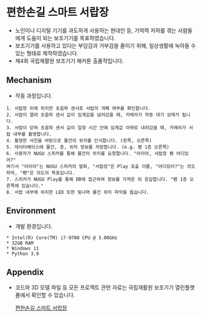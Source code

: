 # 편한손길 스마트 서랍장

* 노인이나 디지털 기기를 과도하게 사용하는 현대인 등, 기억력 저하를 겪는 사람들에게 도움이 되는 보조기기를 목표하였습니다.
* 보조기기를 사용하고 있다는 부담감과 거부감을 줄이기 위해, 일상생활에 녹아들 수 있는 형태로 제작하였습니다.
* 제4회 국립재활원 보조기기 해커톤 출품작입니다.

## Mechanism

* 작동 과정입니다.

```shell
1. 서랍장 뒤에 위치한 초음파 센서로 서랍의 개폐 여부를 확인합니다.
2. 서랍이 열려 초음파 센서 값이 임계값을 넘어갔을 때, 카메라가 작동 대기 상태가 됩니다.
3. 서랍이 닫혀 초음파 센서 값이 일정 시간 안에 임계값 아래로 내려갔을 때, 카메라가 서랍 내부를 촬영합니다.
4. 촬영한 사진을 바탕으로 물건의 위치를 인식합니다. (왼쪽, 오른쪽)
5. 데이터베이스에 물건, 층, 위치 정보를 저장합니다. (e.g. 펜 1층 오른쪽)
6. 사용자가 NUGU 스피커를 통해 물건의 위치를 요청합니다. "아리아, 서랍장 펜 어디있어?"
여기서 "아리아"는 NUGU 스피커의 발화, "서랍장"은 Play 호출 이름, "어디있어?"는 의도 파악, "펜"은 의도의 목표입니다.
7. 스피커가 NUGU Play를 통해 DB에 접근하여 정보를 가져온 뒤 응답합니다. "펜 1층 오른쪽에 있습니다."
8. 서랍 내부에 위치한 LED 또한 빛나며 물건 위치 파악을 돕습니다.
```

## Environment

* 개발 환경입니다.

```
* Intel(R) Core(TM) i7-9700 CPU @ 3.00GHz
* 32GB RAM
* Windows 11
* Python 3.9
```

## Appendix

* 코드와 3D 모델 파일 등 모든 프로젝트 관련 자료는 국립재활원 보조기기 열린플랫폼에서 확인할 수 있습니다.

  [편한손길 스마트 서랍장](http://www.nrc.go.kr/at_rd/web/lay2/program/S1T88C89/openPlatform/deviceInfo/view.do?open_platform_seq=471&start_dt=&end_dt=&keyword=&category1=&category2=&category3=&rows=6&cpage=6&order_type=OPEN_PLATFORM_SEQ)
